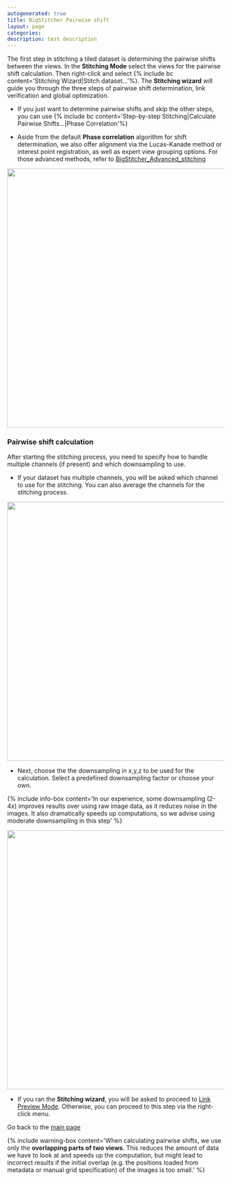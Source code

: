 ```yaml
---
autogenerated: true
title: BigStitcher Pairwise shift
layout: page
categories: 
description: test description
---
```


The first step in stitching a tiled dataset is determining the pairwise shifts between the views. In the **Stitching Mode** select the views for the pairwise shift calculation. Then right-click and select {% include bc content='Stitching Wizard|Stitch dataset...'%}. The **Stitching wizard** will guide you through the three steps of pairwise shift determination, link verification and global optimization.

-   If you just want to determine pairwise shifts and skip the other steps, you can use {% include bc content='Step-by-step Stitching|Calculate Pairwise Shifts...|Phase Correlation'%}

<!-- -->

-   Aside from the default **Phase correlation** algorithm for shift determination, we also offer alignment via the Lucas-Kanade method or interest point registration, as well as expert view grouping options. For those advanced methods, refer to [BigStitcher\_Advanced\_stitching](/plugins/bigstitcher/advanced-stitching)

<img src="/media/BigStitcher stitch 0.png" width="600"/>

### Pairwise shift calculation

After starting the stitching process, you need to specify how to handle multiple channels (if present) and which downsampling to use.

-   If your dataset has multiple channels, you will be asked which channel to use for the stitching. You can also average the channels for the stitching process.

<img src="/media/BigStitcher stitch 1.png" width="600"/>

-   Next, choose the the downsampling in x,y,z to be used for the calculation. Select a predefined downsampling factor or choose your own.

{% include info-box content='In our experience, some downsampling (2-4x) improves results over using raw image data, as it reduces noise in the images. It also dramatically speeds up computations, so we advise using moderate downsampling in this step' %}

<img src="/media/BigStitcher stitch 2.png" width="600"/>

-   If you ran the **Stitching wizard**, you will be asked to proceed to [Link Preview Mode](/plugins/bigstitcher/preview-pairwise-shift). Otherwise, you can proceed to this step via the right-click menu.

Go back to the [main page](BigStitcher#Documentation)

{% include warning-box content='When calculating pairwise shifts, we use only the **overlapping parts of two views**. This reduces the amount of data we have to look at and speeds up the computation, but might lead to incorrect results if the initial overlap (e.g. the positions loaded from metadata or manual grid specification) of the images is too small.' %}
